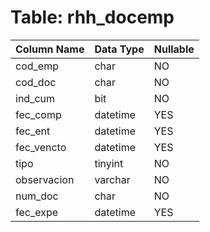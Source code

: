 # Table: rhh_docemp

| Column Name | Data Type | Nullable |
|-------------|-----------|----------|
| cod_emp | char | NO |
| cod_doc | char | NO |
| ind_cum | bit | NO |
| fec_comp | datetime | YES |
| fec_ent | datetime | YES |
| fec_vencto | datetime | YES |
| tipo | tinyint | NO |
| observacion | varchar | NO |
| num_doc | char | NO |
| fec_expe | datetime | YES |
